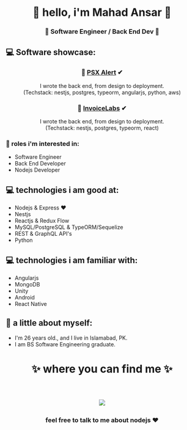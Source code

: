<h1 align="center"> 🤩 hello, i'm Mahad Ansar 🤩 </h1>
<h3 align="center">🚀 Software Engineer / Back End Dev 🚀</h3>

## 💻 Software showcase:
<h3 align="center">🚀 <a href="https://play.google.com/store/apps/details?id=com.heuristify.psxalert">PSX Alert</a> ✔</h3>
 <p align="center"> I wrote the back end, from design to deployment.<br />(Techstack: nestjs, postgres, typeorm, angularjs, python, aws)</p>
 
 <h3 align="center">🚀 <a href="https://play.google.com/store/apps/details?id=com.invoiceslab.invoice">InvoiceLabs</a> ✔</h3>
 <p align="center"> I wrote the back end, from design to deployment.<br />(Techstack: nestjs, postgres, typeorm, react)</p>

### :office: roles i'm interested in:
- Software Engineer
- Back End Developer
- Nodejs Developer

## 💻 technologies i am good at:
- Nodejs & Express ❤
- Nestjs
- Reactjs & Redux Flow
- MySQL/PostgreSQL & TypeORM/Sequelize
- REST & GraphQL API's
- Python

## 💻 technologies i am familiar with:
- Angularjs
- MongoDB
- Unity
- Android
- React Native

## 👧 a little about myself:
- I'm 26 years old., and I live in Islamabad, PK.
- I am BS Software Engineering graduate.

<h1 align="center">
✨ where you can find me ✨
  
  <p align="center"><br/>
   <a href="https://www.linkedin.com/in/mahadansar/">
    <img src="https://img.shields.io/badge/linkedin-mahad--ansar-blue">
  </a>
</p>
</h1>

<h3 align="center"><strong> feel free to talk to me about nodejs ❤ </strong> </h3>
